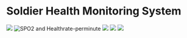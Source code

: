 # Soldier Health Monitoring System

![](./Screenshots/Python-code.jpeg)
![SPO2 and Healthrate-perminute](./Screenshots/web-app(1).jpeg)
![](./Screenshots/web-app(2).jpeg)
![](./Screenshots/web-app(3).jpeg)
![](./Screenshots/web-app(4).jpeg)

